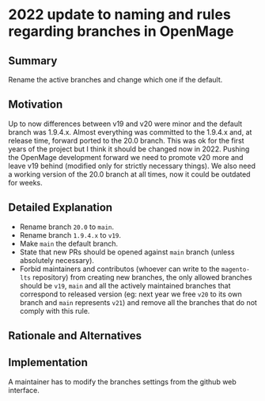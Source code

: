 # 2022 update to naming and rules regarding branches in OpenMage

## Summary

Rename the active branches and change which one if the default.

## Motivation

Up to now differences between v19 and v20 were minor and the default branch was 1.9.4.x. Almost everything was committed to the 1.9.4.x and, at release time, forward ported to the 20.0 branch.
This was ok for the first years of the project but I think it should be changed now in 2022.
Pushing the OpenMage development forward we need to promote v20 more and leave v19 behind (modified only for strictly necessary things).
We also need a working version of the 20.0 branch at all times, now it could be outdated for weeks.

## Detailed Explanation

* Rename branch `20.0` to `main`.
* Rename branch `1.9.4.x` to `v19`.
* Make `main` the default branch.
* State that new PRs should be opened against `main` branch (unless absolutely necessary).
* Forbid maintainers and contributos (whoever can write to the `magento-lts` repository) from creating new branches, the only allowed branches should be `v19`, `main` and all the actively maintained branches that correspond to released version (eg: next year we free `v20` to its own branch and `main` represents `v21`) and remove all the branches that do not comply with this rule.

## Rationale and Alternatives

## Implementation

A maintainer has to modify the branches settings from the github web interface.
